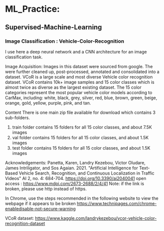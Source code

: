 # ML_Practice:
## Supervised-Machine-Learning
### Image Classification : Vehicle-Color-Recognition
I use here a deep neural network and a CNN architecture for an image classification task.

Image Acquisition:
Images in this dataset were sourced from google. The were further cleaned up, post-processed, annotated and consolidated into a dataset. VCoR is a large scale and most diverse Vehicle color recognition dataset. VCoR contains 10k+ image samples and 15 color classes which is almost twice as diverse as the largest existing dataset. The 15 color categories represent the most popular vehicle color models according to CarMax, including: white, black, grey, silver, red, blue, brown, green, beige, orange, gold, yellow, purple, pink, and tan.

Content
There is one main zip file available for download which contains 3 sub-folders.
1) train folder contains 15 folders for all 15 color classes, and about 7.5K images
2) val folder contains 15 folders for all 15 color classes, and about 1.5K images
3) test folder contains 15 folders for all 15 color classes, and about 1.5K images

Acknowledgements:
Panetta, Karen, Landry Kezebou, Victor Oludare, James Intriligator, and Sos Agaian. 2021. "Artificial Intelligence for Text-Based Vehicle Search, Recognition, and Continuous Localization in Traffic Videos" AI 2, no. 4: 684-704. https://doi.org/10.3390/ai2040041
open access : https://www.mdpi.com/2673-2688/2/4/41
Note: if the link is broken, please use http instead of https.

In Chrome, use the steps recommended in the following website to view the webpage if it appears to be broken https://www.technipages.com/chrome-enabledisable-not-secure-warning

VCoR dataset: https://www.kaggle.com/landrykezebou/vcor-vehicle-color-recognition-dataset